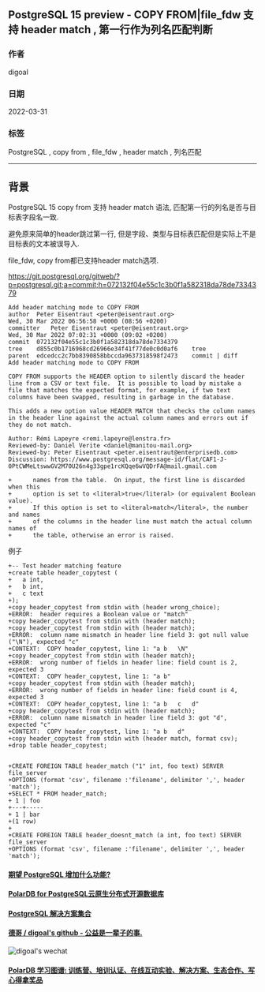 ## PostgreSQL 15 preview - COPY FROM|file_fdw 支持 header match , 第一行作为列名匹配判断
                          
### 作者                                  
digoal                                  
                                  
### 日期                                  
2022-03-31                                 
                                  
### 标签                                  
PostgreSQL , copy from , file_fdw , header match , 列名匹配        
                                  
----                                  
                                  
## 背景         
PostgreSQL 15 copy from 支持 header match 语法, 匹配第一行的列名是否与目标表字段名一致.   
  
避免原来简单的header跳过第一行, 但是字段、类型与目标表匹配但是实际上不是目标表的文本被误导入.    
  
file_fdw, copy from都已支持header match选项.    
  
https://git.postgresql.org/gitweb/?p=postgresql.git;a=commit;h=072132f04e55c1c3b0f1a582318da78de7334379  
  
```  
Add header matching mode to COPY FROM  
author	Peter Eisentraut <peter@eisentraut.org>	  
Wed, 30 Mar 2022 06:56:58 +0000 (08:56 +0200)  
committer	Peter Eisentraut <peter@eisentraut.org>	  
Wed, 30 Mar 2022 07:02:31 +0000 (09:02 +0200)  
commit	072132f04e55c1c3b0f1a582318da78de7334379  
tree	d855c0b1716968cd26966e34f41f77de0c0d0af6	tree  
parent	edcedcc2c7bb8390858bbccda9637318598f2473	commit | diff  
Add header matching mode to COPY FROM  
  
COPY FROM supports the HEADER option to silently discard the header  
line from a CSV or text file.  It is possible to load by mistake a  
file that matches the expected format, for example, if two text  
columns have been swapped, resulting in garbage in the database.  
  
This adds a new option value HEADER MATCH that checks the column names  
in the header line against the actual column names and errors out if  
they do not match.  
  
Author: Rémi Lapeyre <remi.lapeyre@lenstra.fr>  
Reviewed-by: Daniel Verite <daniel@manitou-mail.org>  
Reviewed-by: Peter Eisentraut <peter.eisentraut@enterprisedb.com>  
Discussion: https://www.postgresql.org/message-id/flat/CAF1-J-0PtCWMeLtswwGV2M70U26n4g33gpe1rcKQqe6wVQDrFA@mail.gmail.com  
```  
  
```  
+      names from the table.  On input, the first line is discarded when this  
+      option is set to <literal>true</literal> (or equivalent Boolean value).  
+      If this option is set to <literal>match</literal>, the number and names  
+      of the columns in the header line must match the actual column names of  
+      the table, otherwise an error is raised.  
```  
  
  
例子  
  
```  
+-- Test header matching feature  
+create table header_copytest (  
+   a int,  
+   b int,  
+   c text  
+);  
+copy header_copytest from stdin with (header wrong_choice);  
+ERROR:  header requires a Boolean value or "match"  
+copy header_copytest from stdin with (header match);  
+copy header_copytest from stdin with (header match);  
+ERROR:  column name mismatch in header line field 3: got null value ("\N"), expected "c"  
+CONTEXT:  COPY header_copytest, line 1: "a b   \N"  
+copy header_copytest from stdin with (header match);  
+ERROR:  wrong number of fields in header line: field count is 2, expected 3  
+CONTEXT:  COPY header_copytest, line 1: "a b"  
+copy header_copytest from stdin with (header match);  
+ERROR:  wrong number of fields in header line: field count is 4, expected 3  
+CONTEXT:  COPY header_copytest, line 1: "a b   c   d"  
+copy header_copytest from stdin with (header match);  
+ERROR:  column name mismatch in header line field 3: got "d", expected "c"  
+CONTEXT:  COPY header_copytest, line 1: "a b   d"  
+copy header_copytest from stdin with (header match, format csv);  
+drop table header_copytest;  
  
    
+CREATE FOREIGN TABLE header_match ("1" int, foo text) SERVER file_server  
+OPTIONS (format 'csv', filename :'filename', delimiter ',', header 'match');  
+SELECT * FROM header_match;  
+ 1 | foo   
+---+-----  
+ 1 | bar  
+(1 row)  
+  
+CREATE FOREIGN TABLE header_doesnt_match (a int, foo text) SERVER file_server  
+OPTIONS (format 'csv', filename :'filename', delimiter ',', header 'match');     
```  
    
  
#### [期望 PostgreSQL 增加什么功能?](https://github.com/digoal/blog/issues/76 "269ac3d1c492e938c0191101c7238216")
  
  
#### [PolarDB for PostgreSQL云原生分布式开源数据库](https://github.com/ApsaraDB/PolarDB-for-PostgreSQL "57258f76c37864c6e6d23383d05714ea")
  
  
#### [PostgreSQL 解决方案集合](https://yq.aliyun.com/topic/118 "40cff096e9ed7122c512b35d8561d9c8")
  
  
#### [德哥 / digoal's github - 公益是一辈子的事.](https://github.com/digoal/blog/blob/master/README.md "22709685feb7cab07d30f30387f0a9ae")
  
  
![digoal's wechat](../pic/digoal_weixin.jpg "f7ad92eeba24523fd47a6e1a0e691b59")
  
  
#### [PolarDB 学习图谱: 训练营、培训认证、在线互动实验、解决方案、生态合作、写心得拿奖品](https://www.aliyun.com/database/openpolardb/activity "8642f60e04ed0c814bf9cb9677976bd4")
  
